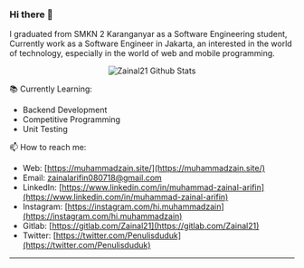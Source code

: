### Hi there 👋

I graduated from SMKN 2 Karanganyar as a Software Engineering student, Currently work as a Software Engineer in Jakarta, an interested in the world of technology, especially in the world of web and mobile programming.

<div align="center">
  <img src="https://github-readme-stats.vercel.app/api?username=zainal21&show_icons=true&theme=dracula" alt="Zainal21 Github Stats">
</div>

 📚 Currently Learning:
- Backend Development
- Competitive Programming
- Unit Testing 

📫 How to reach me:
- Web: [https://muhammadzain.site/](https://muhammadzain.site/)
- Email: [zainalarifin080718@gmail.com](mailto:muhamadzaindev@gmail.com)
- LinkedIn: [https://www.linkedin.com/in/muhammad-zainal-arifin](https://www.linkedin.com/in/muhammad-zainal-arifin)
- Instagram: [https://instagram.com/hi.muhammadzain](https://instagram.com/hi.muhammadzain)
- Gitlab: [https://gitlab.com/Zainal21](https://gitlab.com/Zainal21)
- Twitter: [https://twitter.com/Penulisduduk](https://twitter.com/Penulisduduk)

---
